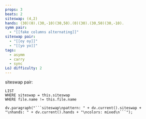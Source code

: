 ```yaml
---
props: 3
beats: 2
siteswap: (4,2)
hands: (30)(0).(30,-10)(30,50).(0)(30).(30,50)(30,-10).
symm pair:
  - "[[fake columns alternating]]"
siteswap pair:
  - "[[oy oy]]"
  - "[[yo yo]]"
tags:
  - asymm
  - carry
  - sync
LoJ difficulty: 2
---
```


siteswap pair:
```dataview
LIST
WHERE siteswap = this.siteswap
WHERE file.name != this.file.name
```
```dataviewjs
dv.paragraph("```siteswap\npattern: " + dv.current().siteswap + "\nhands: " + dv.current().hands + "\ncolors: mixed\n```");
```
